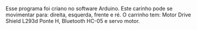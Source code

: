 Esse programa foi criano no software Arduino.
Este carinho pode se movimentar para: direita, esquerda, frente e ré.
O carrinho tem: Motor Drive Shield L293d Ponte H, Bluetooth HC-05 e servo motor.
